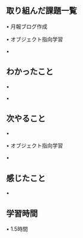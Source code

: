 ## 取り組んだ課題一覧
• 月報ブログ作成


• オブジェクト指向学習


• 


## わかったこと
• 


• 


## 次やること
• 


• オブジェクト指向学習


• 

## 感じたこと
• 


## 学習時間
• 1.5時間